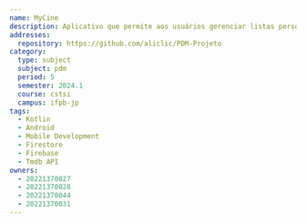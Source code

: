 ```yaml
---
name: MyCine
description: Aplicativo que permite aos usuários gerenciar listas personalizadas de filmes e séries, oferecendo integração com a API TMDb para obter detalhes completos sobre cada título.
addresses:
  repository: https://github.com/aliclic/PDM-Projeto
category:
  type: subject
  subject: pdm
  period: 5
  semester: 2024.1
  course: cstsi
  campus: ifpb-jp
tags:
  - Kotlin
  - Android
  - Mobile Development
  - Firestore
  - Firebase
  - Tmdb API
owners:
  - 20221370027
  - 20221370028
  - 20221370044
  - 20221370031
---
```

